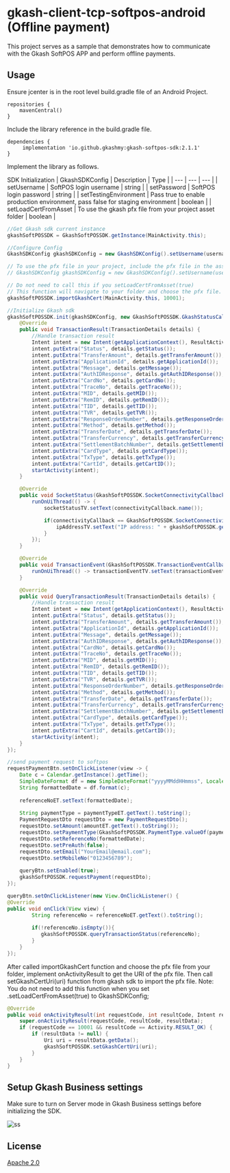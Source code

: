 # gkash-client-tcp-softpos-android (Offline payment)

This project serves as a sample that demonstrates how to communicate with the Gkash SoftPOS APP and perform offline payments.

## Usage
Ensure jcenter is in the root level build.gradle file of an Android Project.

```Gradle
repositories {
    mavenCentral()
}
```


Include the library reference in the build.gradle file.

```Gradle
dependencies {
     implementation 'io.github.gkashmy:gkash-softpos-sdk:2.1.1'
}
```
Implement the library as follows. 

SDK Initialization
| GkashSDKConfig  | Description | Type |
| --- | --- | --- |
| setUsername | SoftPOS login username | string |
| setPassword | SoftPOS login password | string |
| setTestingEnvironment | Pass true to enable production environment, pass false for staging environment | boolean |
| setLoadCertFromAsset | To use the gkash pfx file from your project asset folder | boolean |

```Java
//Get Gkash sdk current instance
gkashSoftPOSSDK = GkashSoftPOSSDK.getInstance(MainActivity.this);

//Configure Config
GkashSDKConfig gkashSDKConfig = new GkashSDKConfig().setUsername(username).setPassword(password).setTestingEnvironment(testingEnv);

// To use the pfx file in your project, include the pfx file in the asset folder
// GkashSDKConfig gkashSDKConfig = new GkashSDKConfig().setUsername(username).setPassword(password).setTestingEnvironment(testingEnv).setLoadCertFromAsset(true);

// Do not need to call this if you setLoadCertFromAsset(true)
// This function will navigate to your folder and choose the pfx file.
gkashSoftPOSSDK.importGkashCert(MainActivity.this, 10001);

//Initialize Gkash sdk
gkashSoftPOSSDK.init(gkashSDKConfig, new GkashSoftPOSSDK.GkashStatusCallback() {
    @Override
    public void TransactionResult(TransactionDetails details) {
        //Handle transaction result
        Intent intent = new Intent(getApplicationContext(), ResultActivity.class);
        intent.putExtra("Status", details.getStatus());
        intent.putExtra("TransferAmount", details.getTransferAmount());
        intent.putExtra("ApplicationId", details.getApplicationId());
        intent.putExtra("Message", details.getMessage());
        intent.putExtra("AuthIDResponse", details.getAuthIDResponse());
        intent.putExtra("CardNo", details.getCardNo());
        intent.putExtra("TraceNo", details.getTraceNo());
        intent.putExtra("MID", details.getMID());
        intent.putExtra("RemID", details.getRemID());
        intent.putExtra("TID", details.getTID());
        intent.putExtra("TVR", details.getTVR());
        intent.putExtra("ResponseOrderNumber", details.getResponseOrderNumber());
        intent.putExtra("Method", details.getMethod());
        intent.putExtra("TransferDate", details.getTransferDate());
        intent.putExtra("TransferCurrency", details.getTransferCurrency());
        intent.putExtra("SettlementBatchNumber", details.getSettlementBatchNumber());
        intent.putExtra("CardType", details.getCardType());
        intent.putExtra("TxType", details.getTxType());
        intent.putExtra("CartId", details.getCartID());
        startActivity(intent);
    }

    @Override
    public void SocketStatus(GkashSoftPOSSDK.SocketConnectivityCallback connectivityCallback) {
        runOnUiThread(() -> {
            socketStatusTV.setText(connectivityCallback.name());

            if(connectivityCallback == GkashSoftPOSSDK.SocketConnectivityCallback.ONLINE){
                ipAddressTV.setText("IP address: " + gkashSoftPOSSDK.getIpAddress());
            }
        });
    }

    @Override
    public void TransactionEvent(GkashSoftPOSSDK.TransactionEventCallback transactionEventCallback) {
        runOnUiThread(() -> transactionEventTV.setText(transactionEventCallback.name()));
    }

    @Override
    public void QueryTransactionResult(TransactionDetails details) {
        //Handle transaction result
        Intent intent = new Intent(getApplicationContext(), ResultActivity.class);
        intent.putExtra("Status", details.getStatus());
        intent.putExtra("TransferAmount", details.getTransferAmount());
        intent.putExtra("ApplicationId", details.getApplicationId());
        intent.putExtra("Message", details.getMessage());
        intent.putExtra("AuthIDResponse", details.getAuthIDResponse());
        intent.putExtra("CardNo", details.getCardNo());
        intent.putExtra("TraceNo", details.getTraceNo());
        intent.putExtra("MID", details.getMID());
        intent.putExtra("RemID", details.getRemID());
        intent.putExtra("TID", details.getTID());
        intent.putExtra("TVR", details.getTVR());
        intent.putExtra("ResponseOrderNumber", details.getResponseOrderNumber());
        intent.putExtra("Method", details.getMethod());
        intent.putExtra("TransferDate", details.getTransferDate());
        intent.putExtra("TransferCurrency", details.getTransferCurrency());
        intent.putExtra("SettlementBatchNumber", details.getSettlementBatchNumber());
        intent.putExtra("CardType", details.getCardType());
        intent.putExtra("TxType", details.getTxType());
        intent.putExtra("CartId", details.getCartID());
        startActivity(intent);
    }
});

//send payment request to softpos
requestPaymentBtn.setOnClickListener(view -> {
    Date c = Calendar.getInstance().getTime();
    SimpleDateFormat df = new SimpleDateFormat("yyyyMMddHHmmss", Locale.getDefault());
    String formattedDate = df.format(c);
    
    referenceNoET.setText(formattedDate);
    
    String paymentType = paymentTypeET.getText().toString();
    PaymentRequestDto requestDto = new PaymentRequestDto();
    requestDto.setAmount(amountET.getText().toString());
    requestDto.setPaymentType(GkashSoftPOSSDK.PaymentType.valueOf(paymentType));
    requestDto.setReferenceNo(formattedDate);
    requestDto.setPreAuth(false);
    requestDto.setEmail("YourEmail@email.com");
    requestDto.setMobileNo("0123456789");
    
    queryBtn.setEnabled(true);
    gkashSoftPOSSDK.requestPayment(requestDto);
});

queryBtn.setOnClickListener(new View.OnClickListener() {
@Override
public void onClick(View view) {
        String referenceNo = referenceNoET.getText().toString();
    
        if(!referenceNo.isEmpty()){
           gkashSoftPOSSDK.queryTransactionStatus(referenceNo);
        }
    }
});
```
After called importGkashCert function and choose the pfx file from your folder, implement onActivityResult to get the URI of the pfx file.
Then call setGkashCertUri(uri) function from gkash sdk to import the pfx file.
Note: You do not need to add this function when you set .setLoadCertFromAsset(true) to GkashSDKConfig;
```Java
@Override
public void onActivityResult(int requestCode, int resultCode, Intent resultData) {
    super.onActivityResult(requestCode, resultCode, resultData);
    if (requestCode == 10001 && resultCode == Activity.RESULT_OK) {
        if (resultData != null) {
            Uri uri = resultData.getData();
            gkashSoftPOSSDK.setGkashCertUri(uri);
        }
    }
}
```

## Setup Gkash Business settings

Make sure to turn on Server mode in Gkash Business settings before initializing the SDK.

![ss](https://github.com/gkashmy/gkash-client-tcp-softpos-android/assets/72077476/c7b38acd-3bff-4efe-b9b8-34fb8fac1c89)

## License
[Apache 2.0](https://choosealicense.com/licenses/apache-2.0/)
